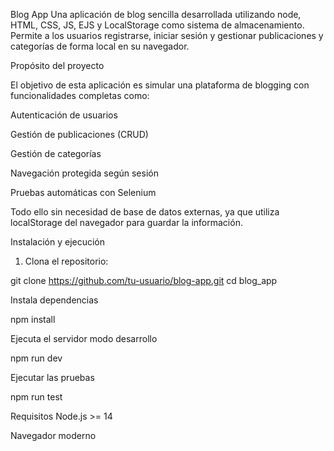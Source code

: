 Blog App
Una aplicación de blog sencilla desarrollada utilizando node, HTML, CSS, JS, EJS y LocalStorage como sistema de almacenamiento. Permite a los usuarios registrarse, iniciar sesión y gestionar publicaciones y categorías de forma local en su navegador.

Propósito del proyecto

El objetivo de esta aplicación es simular una plataforma de blogging con funcionalidades completas como:

Autenticación de usuarios

Gestión de publicaciones (CRUD)

Gestión de categorías

Navegación protegida según sesión

Pruebas automáticas con Selenium

Todo ello sin necesidad de base de datos externas, ya que utiliza localStorage del navegador para guardar la información.

Instalación y ejecución

1. Clona el repositorio:

git clone https://github.com/tu-usuario/blog-app.git
cd blog_app


Instala dependencias

npm install

Ejecuta el servidor modo desarrollo

npm run dev

Ejecutar las pruebas

npm run test

Requisitos
Node.js >= 14

Navegador moderno 


